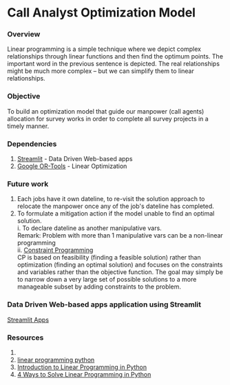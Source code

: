 # Call Analyst Optimization Model

### Overview
Linear programming is a simple technique where we depict complex relationships through linear functions and then find the optimum points. The important word in the previous sentence is depicted. The real relationships might be much more complex – but we can simplify them to linear relationships.

### Objective
To build an optimization model that guide our manpower (call agents) allocation for survey works in order to complete all survey projects in a timely manner.

### Dependencies
1. [Streamlit](https://docs.streamlit.io/) - Data Driven Web-based apps
2. [Google OR-Tools](https://developers.google.com/optimization/introduction) - Linear Optimization

### Future work
1. Each jobs have it own dateline, to re-visit the solution approach to relocate the manpower once any of the job's dateline has completed.
2. To formulate a mitigation action if the model unable to find an optimal solution.<br />
   i.  To declare dateline as another manipulative vars.<br />
       Remark: Problem with more than 1 manipulative vars can be a non-linear programming<br />
   ii. [Constraint Programming](https://developers.google.com/optimization/cp)<br />
       CP is based on feasibility (finding a feasible solution) rather than optimization (finding an optimal solution) and focuses on the constraints and variables rather than the objective function. The goal may simply be to narrow down a very large set of possible solutions to a more manageable subset by adding constraints to the problem.

### Data Driven Web-based apps application using Streamlit
[Streamlit Apps](https://invoke-analytics-call-analyst-optimization-mod-streamlit-q2rqkk.streamlit.app/)

### Resources
1. 
2. [linear programming python](https://realpython.com/linear-programming-python/#linear-programming-solvers)
3. [Introduction to Linear Programming in Python](https://mlabonne.github.io/blog/posts/2022-03-02-linear_programming.html#v.-optimize)
4. [4 Ways to Solve Linear Programming in Python](https://medium.com/@chongjingting/4-ways-to-solve-linear-programming-in-python-b4af36b7894d)
